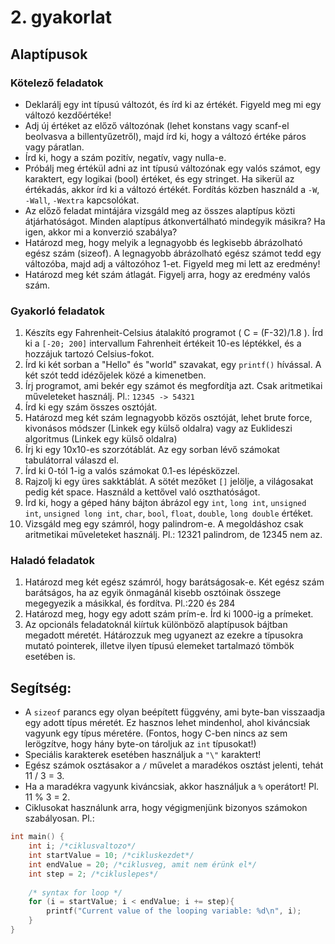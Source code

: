 # 2. gyakorlat

## Alaptípusok

### Kötelező feladatok
* Deklarálj egy int típusú változót, és írd ki az értékét. Figyeld meg mi egy változó kezdőértéke!
* Adj új értéket az előző változónak (lehet konstans vagy scanf-el beolvasva a billentyűzetről), majd írd ki, hogy a változó értéke páros vagy páratlan.
* Írd ki, hogy a szám pozitív, negatív, vagy nulla-e.
* Próbálj meg értékül adni az int típusú változónak egy valós számot, egy karaktert, egy logikai (bool) értéket, és egy stringet. Ha sikerül az értékadás, akkor írd ki a változó értékét. Fordítás közben használd a `-W`, `-Wall`, `-Wextra` kapcsolókat.
* Az előző feladat mintájára vizsgáld meg az összes alaptípus közti átjárhatóságot. Minden alaptípus átkonvertálható mindegyik másikra? Ha igen, akkor mi a konverzió szabálya?
* Határozd meg, hogy melyik a legnagyobb és legkisebb ábrázolható egész szám (sizeof). A legnagyobb ábrázolható egész számot tedd egy változóba, majd adj a változóhoz 1-et. Figyeld meg mi lett az eredmény!
* Határozd meg két szám átlagát. Figyelj arra, hogy az eredmény valós szám.

### Gyakorló feladatok
1. Készíts egy Fahrenheit-Celsius átalakító programot ( C = (F-32)/1.8 ). Írd ki a `[-20; 200]` intervallum Fahrenheit értékeit 10-es léptékkel, és a hozzájuk tartozó Celsius-fokot.
1. Írd ki két sorban a "Hello" és "world" szavakat, egy `printf()` hívással. A két szót tedd idézőjelek közé a kimenetben.
1. Írj programot, ami bekér egy számot és megfordítja azt. Csak aritmetikai műveleteket használj. Pl.: `12345 -> 54321`
1. Írd ki egy szám összes osztóját.
1. Határozd meg két szám legnagyobb közös osztóját, lehet brute force, kivonásos módszer (Linkek egy külső oldalra) vagy az Euklideszi algoritmus (Linkek egy külső oldalra)
1. Írj ki egy 10x10-es szorzótáblát. Az egy sorban lévő számokat tabulátorral válaszd el.
1. Írd ki 0-tól 1-ig a valós számokat 0.1-es lépésközzel.
1. Rajzolj ki egy üres sakktáblát. A sötét mezőket `[]` jelölje, a világosakat pedig két space. Használd a kettővel való oszthatóságot.
1. Írd ki, hogy a géped hány bájton ábrázol egy `int`, `long int`, `unsigned int`, `unsigned long int`, `char`, `bool`, `float`, `double`, `long double` értéket.
1. Vizsgáld meg egy számról, hogy palindrom-e. A megoldáshoz csak aritmetikai műveleteket használj. Pl.: 12321 palindrom, de 12345 nem az.

### Haladó feladatok

1. Határozd meg két egész számról, hogy barátságosak-e. Két egész szám barátságos, ha az egyik önmagánál kisebb osztóinak összege megegyezik a másikkal, és fordítva. Pl.:220 és 284
1. Határozd meg, hogy egy adott szám prím-e. Írd ki 1000-ig a prímeket.
1. Az opcionáls feladatoknál kiírtuk különböző alaptípusok bájtban megadott méretét. Hátározzuk meg ugyanezt az ezekre a típusokra mutató pointerek, illetve ilyen típusú elemeket tartalmazó tömbök esetében is.



## Segítség:

* A `sizeof` parancs egy olyan beépített függvény, ami byte-ban visszaadja egy adott típus méretét. Ez hasznos lehet mindenhol, ahol kiváncsiak vagyunk egy típus méretére. (Fontos, hogy C-ben nincs az sem lerögzítve, hogy hány byte-on tároljuk az `int` típusokat!)
* Speciális karakterek esetében használjuk a `"\"` karaktert!
* Egész számok osztásakor a `/` művelet a maradékos osztást jelenti, tehát 11 / 3 = 3.
* Ha a maradékra vagyunk kiváncsiak, akkor használjuk a `%` operátort! Pl. 11 % 3 = 2.
* Ciklusokat használunk arra, hogy végigmenjünk bizonyos számokon szabályosan. Pl.:
```c
int main() {
    int i; /*ciklusvaltozo*/
    int startValue = 10; /*cikluskezdet*/
    int endValue = 20; /*ciklusveg, amit nem érünk el*/
    int step = 2; /*cikluslepes*/
    
    /* syntax for loop */
    for (i = startValue; i < endValue; i += step){
        printf("Current value of the looping variable: %d\n", i);
    }
}
```
